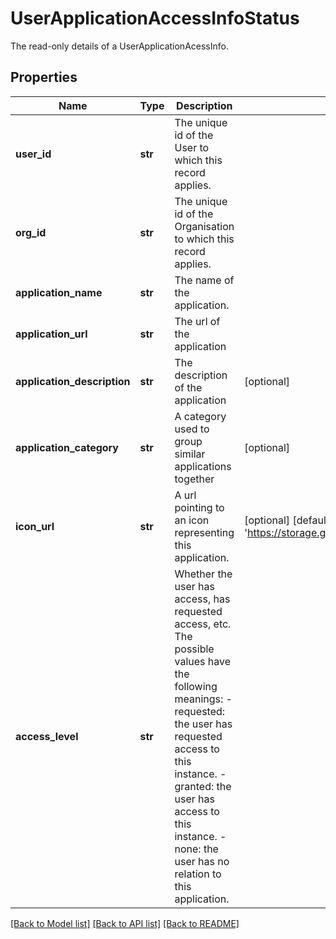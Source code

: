 # UserApplicationAccessInfoStatus

The read-only details of a UserApplicationAcessInfo.
## Properties
Name | Type | Description | Notes
------------ | ------------- | ------------- | -------------
**user_id** | **str** | The unique id of the User to which this record applies.  | 
**org_id** | **str** | The unique id of the Organisation to which this record applies.  | 
**application_name** | **str** | The name of the application.  | 
**application_url** | **str** | The url of the application  | 
**application_description** | **str** | The description of the application  | [optional] 
**application_category** | **str** | A category used to group similar applications together  | [optional] 
**icon_url** | **str** | A url pointing to an icon representing this application.  | [optional] [default to 'https://storage.googleapis.com/agilicus/logo.svg']
**access_level** | **str** | Whether the user has access, has requested access, etc. The possible values have the following meanings:   - requested: the user has requested access to this instance.   - granted: the user has access to this instance.   - none: the user has no relation to this application.  | 

[[Back to Model list]](../README.md#documentation-for-models) [[Back to API list]](../README.md#documentation-for-api-endpoints) [[Back to README]](../README.md)


